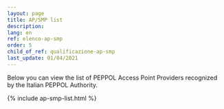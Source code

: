 ```yaml
---
layout: page
title: AP/SMP list
description:
lang: en
ref: elenco-ap-smp
order: 5
child_of_ref: qualificazione-ap-smp
last_update: 01/04/2021
---
```


Below you can view the list of PEPPOL Access Point Providers recognized by the Italian PEPPOL Authority.

{% include ap-smp-list.html %}
